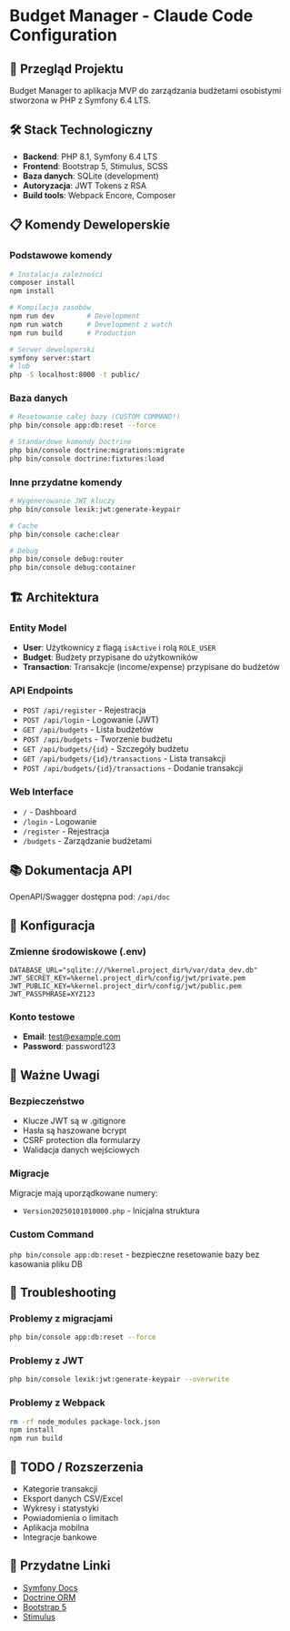 # Budget Manager - Claude Code Configuration

## 🎯 Przegląd Projektu
Budget Manager to aplikacja MVP do zarządzania budżetami osobistymi stworzona w PHP z Symfony 6.4 LTS.

## 🛠️ Stack Technologiczny
- **Backend**: PHP 8.1, Symfony 6.4 LTS
- **Frontend**: Bootstrap 5, Stimulus, SCSS
- **Baza danych**: SQLite (development)
- **Autoryzacja**: JWT Tokens z RSA
- **Build tools**: Webpack Encore, Composer

## 📋 Komendy Deweloperskie

### Podstawowe komendy
```bash
# Instalacja zależności
composer install
npm install

# Kompilacja zasobów
npm run dev        # Development
npm run watch      # Development z watch
npm run build      # Production

# Serwer deweloperski
symfony server:start
# lub
php -S localhost:8000 -t public/
```

### Baza danych
```bash
# Resetowanie całej bazy (CUSTOM COMMAND!)
php bin/console app:db:reset --force

# Standardowe komendy Doctrine
php bin/console doctrine:migrations:migrate
php bin/console doctrine:fixtures:load
```

### Inne przydatne komendy
```bash
# Wygenerowanie JWT kluczy
php bin/console lexik:jwt:generate-keypair

# Cache
php bin/console cache:clear

# Debug
php bin/console debug:router
php bin/console debug:container
```

## 🏗️ Architektura

### Entity Model
- **User**: Użytkownicy z flagą `isActive` i rolą `ROLE_USER`
- **Budget**: Budżety przypisane do użytkowników
- **Transaction**: Transakcje (income/expense) przypisane do budżetów

### API Endpoints
- `POST /api/register` - Rejestracja
- `POST /api/login` - Logowanie (JWT)
- `GET /api/budgets` - Lista budżetów
- `POST /api/budgets` - Tworzenie budżetu
- `GET /api/budgets/{id}` - Szczegóły budżetu
- `GET /api/budgets/{id}/transactions` - Lista transakcji
- `POST /api/budgets/{id}/transactions` - Dodanie transakcji

### Web Interface
- `/` - Dashboard
- `/login` - Logowanie
- `/register` - Rejestracja
- `/budgets` - Zarządzanie budżetami

## 📚 Dokumentacja API
OpenAPI/Swagger dostępna pod: `/api/doc`

## 🔧 Konfiguracja

### Zmienne środowiskowe (.env)
```env
DATABASE_URL="sqlite:///%kernel.project_dir%/var/data_dev.db"
JWT_SECRET_KEY=%kernel.project_dir%/config/jwt/private.pem
JWT_PUBLIC_KEY=%kernel.project_dir%/config/jwt/public.pem
JWT_PASSPHRASE=XYZ123
```

### Konto testowe
- **Email**: test@example.com
- **Password**: password123

## 🚨 Ważne Uwagi

### Bezpieczeństwo
- Klucze JWT są w .gitignore
- Hasła są haszowane bcrypt
- CSRF protection dla formularzy
- Walidacja danych wejściowych

### Migracje
Migracje mają uporządkowane numery:
- `Version20250101010000.php` - Inicjalna struktura

### Custom Command
`php bin/console app:db:reset` - bezpieczne resetowanie bazy bez kasowania pliku DB

## 🐛 Troubleshooting

### Problemy z migracjami
```bash
php bin/console app:db:reset --force
```

### Problemy z JWT
```bash
php bin/console lexik:jwt:generate-keypair --overwrite
```

### Problemy z Webpack
```bash
rm -rf node_modules package-lock.json
npm install
npm run build
```

## 📝 TODO / Rozszerzenia
- Kategorie transakcji
- Eksport danych CSV/Excel
- Wykresy i statystyki
- Powiadomienia o limitach
- Aplikacja mobilna
- Integracje bankowe

## 🔗 Przydatne Linki
- [Symfony Docs](https://symfony.com/doc)
- [Doctrine ORM](https://www.doctrine-project.org/projects/orm.html)
- [Bootstrap 5](https://getbootstrap.com/)
- [Stimulus](https://stimulus.hotwired.dev/)